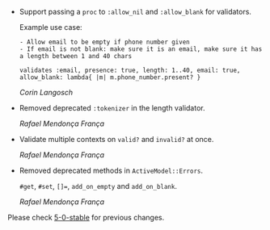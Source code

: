 *   Support passing a `proc` to `:allow_nil` and `:allow_blank` for validators.

    Example use case:

        - Allow email to be empty if phone number given
        - If email is not blank: make sure it is an email, make sure it has a length between 1 and 40 chars

        validates :email, presence: true, length: 1..40, email: true, allow_blank: lambda{ |m| m.phone_number.present? }

    *Corin Langosch*

*   Removed deprecated `:tokenizer` in the length validator.

    *Rafael Mendonça França*

*   Validate multiple contexts on `valid?` and `invalid?` at once.

    *Rafael Mendonça França*

*   Removed deprecated methods in `ActiveModel::Errors`.

    `#get`, `#set`, `[]=`, `add_on_empty` and `add_on_blank`.

    *Rafael Mendonça França*


Please check [5-0-stable](https://github.com/rails/rails/blob/5-0-stable/activemodel/CHANGELOG.md) for previous changes.
